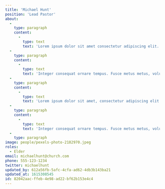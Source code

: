 ```yaml
---
title: 'Michael Hunt'
position: 'Lead Pastor'
about:
  -
    type: paragraph
    content:
      -
        type: text
        text: 'Lorem ipsum dolor sit amet consectetur adipiscing elit. Nunc pulvinar odio arcu, vel pellentesque purus scelerisque et. Pellentesque habitant morbi tristique senectus et netus et malesuada fames ac turpis egestas. Nam egestas elit diam, id convallis risus pretium nec. Quisque enim augue, convallis id pharetra sit amet, facilisis sit amet nisl. In augue sem, dignissim in dui ac, porttitor tempor quam. Donec sit amet velit pharetra, placerat erat ut, imperdiet est. Sed vulputate sapien vitae euismod tincidunt.'
  -
    type: paragraph
    content:
      -
        type: text
        text: 'Integer consequat ornare tempus. Fusce metus metus, volutpat eget congue eu, suscipit nec mauris. In hac habitasse platea dictumst. Mauris nulla quam, tristique ac laoreet vel, interdum nec ante. Cras interdum faucibus augue, at elementum sem mollis eu. Duis lacus ipsum, faucibus sit amet odio non, varius porttitor purus. Sed erat mauris, venenatis in commodo non, pulvinar eget dolor. Vivamus sed nisi est. Phasellus efficitur in velit eu mattis. Mauris et nulla pellentesque, iaculis erat sit amet, auctor arcu. Orci varius natoque penatibus et magnis dis parturient montes, nascetur ridiculus mus.'
  -
    type: paragraph
    content:
      -
        type: text
        text: 'Lorem ipsum dolor sit amet, consectetur adipiscing elit. Nunc pulvinar odio arcu, vel pellentesque purus scelerisque et. Pellentesque habitant morbi tristique senectus et netus et malesuada fames ac turpis egestas. Nam egestas elit diam, id convallis risus pretium nec. Quisque enim augue, convallis id pharetra sit amet, facilisis sit amet nisl. In augue sem, dignissim in dui ac, porttitor tempor quam. Donec sit amet velit pharetra, placerat erat ut, imperdiet est. Sed vulputate sapien vitae euismod tincidunt.'
  -
    type: paragraph
    content:
      -
        type: text
        text: 'Integer consequat ornare tempus. Fusce metus metus, volutpat eget congue eu, suscipit nec mauris. In hac habitasse platea dictumst. Mauris nulla quam, tristique ac laoreet vel, interdum nec ante. Cras interdum faucibus augue, at elementum sem mollis eu. Duis lacus ipsum, faucibus sit amet odio non, varius porttitor purus. Sed erat mauris, venenatis in commodo non, pulvinar eget dolor. Vivamus sed nisi est. Phasellus efficitur in velit eu mattis. Mauris et nulla pellentesque, iaculis erat sit amet, auctor arcu. Orci varius natoque penatibus et magnis dis parturient montes, nascetur ridiculus mus.'
  -
    type: paragraph
image: people/pexels-photo-2182970.jpeg
roles:
  - Elder
email: michaelhunt@church.com
phone: 555-123-1234
twitter: michaelhunt
updated_by: 612a56fb-5afc-4cfa-ad62-4db3b143ba21
updated_at: 1615308545
id: 82042aac-ffeb-4e98-ad22-bf62b153e4c4
---
```

